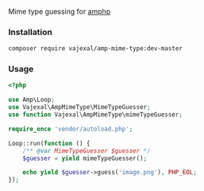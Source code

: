 Mime type guessing for [amphp](https://amphp.org)

### Installation

```bash
composer require vajexal/amp-mime-type:dev-master
```

### Usage

```php
<?php

use Amp\Loop;
use Vajexal\AmpMimeType\MimeTypeGuesser;
use function Vajexal\AmpMimeType\mimeTypeGuesser;

require_once 'vendor/autoload.php';

Loop::run(function () {
    /** @var MimeTypeGuesser $guesser */
    $guesser = yield mimeTypeGuesser();

    echo yield $guesser->guess('image.png'), PHP_EOL;
});
```
